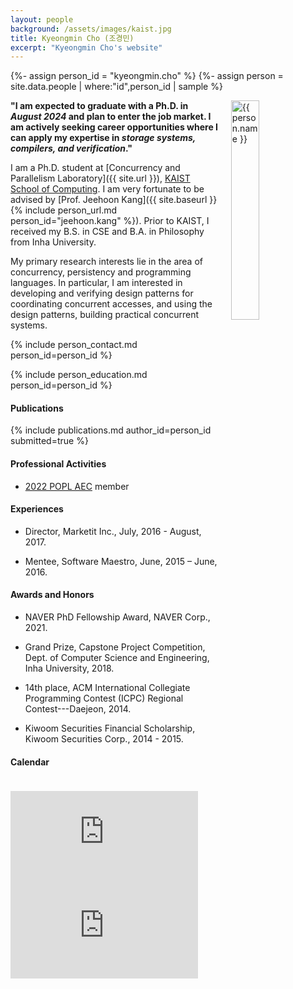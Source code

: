 ```yaml
---
layout: people
background: /assets/images/kaist.jpg
title: Kyeongmin Cho (조경민)
excerpt: "Kyeongmin Cho's website"
---
```


{%- assign person_id = "kyeongmin.cho" %}
{%- assign person = site.data.people | where:"id",person_id | sample %}

<img align="right" style="width: 30%; padding-left: 3%;" src="{{ site.baseurl }}/assets/images/people/kyeongmin.cho.jpg" alt="{{ person.name }}">

**"I am expected to graduate with a Ph.D. in *August 2024* and plan to enter the job market. I am actively seeking career opportunities where I can apply my expertise in *storage systems, compilers, and verification*."**

I am a Ph.D. student at [Concurrency and Parallelism Laboratory]({{ site.url }}), [KAIST School of Computing](https://cs.kaist.ac.kr). I
am very fortunate to be advised by [Prof. Jeehoon Kang]({{ site.baseurl }}{% include person_url.md person_id="jeehoon.kang" %}). Prior to KAIST, I received my B.S. in CSE and B.A. in Philosophy from Inha University.

My primary research interests lie in the area of concurrency, persistency and programming languages. In particular, I am interested in developing and verifying design patterns for coordinating concurrent accesses, and using the design patterns, building practical concurrent systems.


{% include person_contact.md person_id=person_id %}


{% include person_education.md person_id=person_id %}


#### Publications

{% include publications.md author_id=person_id submitted=true %}

#### Professional Activities

- [2022 POPL AEC](https://popl22.sigplan.org/committee/POPL-2022-artifact-evaluation-artifact-evaluation-comittee) member

#### Experiences

- Director, Marketit Inc., July, 2016 - August, 2017.

- Mentee, Software Maestro, June, 2015 – June, 2016.

#### Awards and Honors

- NAVER PhD Fellowship Award, NAVER Corp., 2021.

- Grand Prize, Capstone Project Competition, Dept. of Computer Science and Engineering, Inha University, 2018.

- 14th place, ACM International Collegiate Programming Contest (ICPC) Regional Contest---Daejeon, 2014.

- Kiwoom Securities Financial Scholarship, Kiwoom Securities Corp., 2014 - 2015.

#### Calendar

<div class="responsive-iframe-container big-container">
    <iframe src="https://calendar.google.com/calendar/embed?showTitle=0&amp;showPrint=0&amp;mode=WEEK&amp&amp;wkst=1&amp;bgcolor=%23FFFFFF&amp;src=kyeongmin.cho%40cp.kaist.ac.kr&amp;color=%23125A12&amp;ctz=Asia%2FSeoul" style="border-width:0; margin-top:15pt;" frameborder="0" scrolling="no"></iframe>
</div>
<div class="responsive-iframe-container small-container" style="height: 1000;">
    <iframe src="https://calendar.google.com/calendar/embed?showTitle=0&amp;showPrint=0&amp;mode=AGENDA&amp&amp;wkst=1&amp;bgcolor=%23FFFFFF&amp;src=kyeongmin.cho%40cp.kaist.ac.kr&amp;color=%23125A12&amp;ctz=Asia%2FSeoul" style="border-width:0" frameborder="0" scrolling="no"></iframe>
</div>
